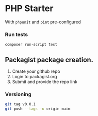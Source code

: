 # PHP Starter
With `phpunit` and `pint` pre-configured

### Run tests
```bash 
composer run-script test
```


## Packagist package creation.

1. Create your github repo
2. Login to packagist.org
3. Submit and provide the repo link


### Versioning
```bash
git tag v0.0.1
git push --tags -u origin main
```